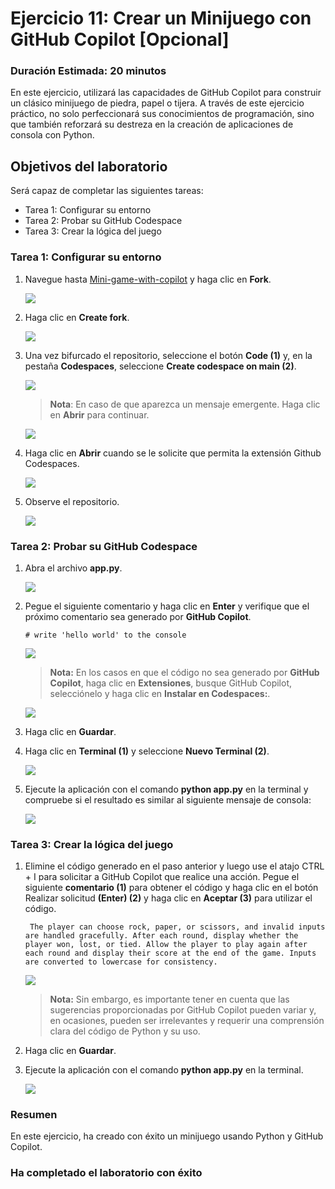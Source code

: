 # Ejercicio 11: Crear un Minijuego con GitHub Copilot [Opcional]

### Duración Estimada: 20 minutos

En este ejercicio, utilizará las capacidades de GitHub Copilot para construir un clásico minijuego de piedra, papel o tijera. A través de este ejercicio práctico, no solo perfeccionará sus conocimientos de programación, sino que también reforzará su destreza en la creación de aplicaciones de consola con Python.

## Objetivos del laboratorio

Será capaz de completar las siguientes tareas:

- Tarea 1: Configurar su entorno
- Tarea 2: Probar su GitHub Codespace
- Tarea 3: Crear la lógica del juego

### Tarea 1: Configurar su entorno

1. Navegue hasta [Mini-game-with-copilot](https://github.com/MicrosoftDocs/mslearn-challenge-project-create-mini-game-with-copilot) y haga clic en **Fork**.

   ![](../media/vs2.png)

1. Haga clic en **Create fork**.

   ![](../media/vs20.png)

1. Una vez bifurcado el repositorio, seleccione el botón **Code (1)** y, en la pestaña **Codespaces**, seleccione **Create codespace on main (2)**.

   ![](../media/vs6.png)

      >**Nota**: En caso de que aparezca un mensaje emergente. Haga clic en **Abrir** para continuar.

      ![](../media/vs7.png)

1. Haga clic en **Abrir** cuando se le solicite que permita la extensión Github Codespaces.

   ![](../media/vs25.png)
   
1. Observe el repositorio.

   ![](../media/vs11.png)

### Tarea 2: Probar su GitHub Codespace

1. Abra el archivo **app.py**.

   ![](../media/vs19.png)

1. Pegue el siguiente comentario y haga clic en **Enter** y verifique que el próximo comentario sea generado por **GitHub Copilot**.

   ```
   # write 'hello world' to the console
   ```

   ![](../media/vs14.png)
   
      >**Nota:** En los casos en que el código no sea generado por **GitHub Copilot**, haga clic en **Extensiones**, busque GitHub Copilot, selecciónelo y haga clic en **Instalar en Codespaces:**.

      ![](../media/vs13.png)

1. Haga clic en **Guardar**.
   
1. Haga clic en **Terminal (1)** y seleccione **Nuevo Terminal (2)**.

   ![](../media/vs15.png)

1. Ejecute la aplicación con el comando **python app.py** en la terminal y compruebe si el resultado es similar al siguiente mensaje de consola:

   ![](../media/vs16.png)


### Tarea 3: Crear la lógica del juego

1. Elimine el código generado en el paso anterior y luego use el atajo CTRL + I para solicitar a GitHub Copilot que realice una acción. Pegue el siguiente **comentario (1)** para obtener el código y haga clic en el botón Realizar solicitud **(Enter) (2)** y haga clic en **Aceptar (3)** para utilizar el código.
   
   ```
    The player can choose rock, paper, or scissors, and invalid inputs are handled gracefully. After each round, display whether the player won, lost, or tied. Allow the player to play again after each round and display their score at the end of the game. Inputs are converted to lowercase for consistency.
   ```

   ![](../media/10-1.png)

      >**Nota:** Sin embargo, es importante tener en cuenta que las sugerencias proporcionadas por GitHub Copilot pueden variar y, en ocasiones, pueden ser irrelevantes y requerir una comprensión clara del código de Python y su uso.

1. Haga clic en **Guardar**.

1. Ejecute la aplicación con el comando **python app.py** en la terminal.

   ![](../media/vs17.png)

### Resumen

En este ejercicio, ha creado con éxito un minijuego usando Python y GitHub Copilot.

### Ha completado el laboratorio con éxito
